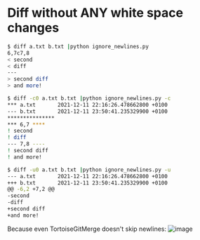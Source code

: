 # Diff without ANY white space changes

```bash
$ diff a.txt b.txt |python ignore_newlines.py
6,7c7,8
< second
< diff
---
> second diff
> and more!

$ diff -c0 a.txt b.txt |python ignore_newlines.py -c
*** a.txt       2021-12-11 22:16:26.478662800 +0100
--- b.txt       2021-12-11 23:50:41.235329900 +0100
***************
*** 6,7 ****
! second
! diff
--- 7,8 ----
! second diff
! and more!

$ diff -u0 a.txt b.txt |python ignore_newlines.py -u
--- a.txt       2021-12-11 22:16:26.478662800 +0100
+++ b.txt       2021-12-11 23:50:41.235329900 +0100
@@ -6,2 +7,2 @@
-second
-diff
+second diff
+and more!

```
Because even TortoiseGitMerge doesn't skip newlines:
![image](https://user-images.githubusercontent.com/9662163/201135057-ed14f0e3-a370-4f8c-9d2c-101781a27a9f.png)

